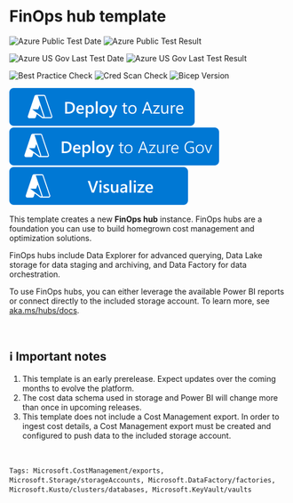 # FinOps hub template

![Azure Public Test Date](https://azurequickstartsservice.blob.core.windows.net/badges/quickstarts/microsoft.costmanagement/finops-hub/PublicLastTestDate.svg)
![Azure Public Test Result](https://azurequickstartsservice.blob.core.windows.net/badges/quickstarts/microsoft.costmanagement/finops-hub/PublicDeployment.svg)

![Azure US Gov Last Test Date](https://azurequickstartsservice.blob.core.windows.net/badges/quickstarts/microsoft.costmanagement/finops-hub/FairfaxLastTestDate.svg)
![Azure US Gov Last Test Result](https://azurequickstartsservice.blob.core.windows.net/badges/quickstarts/microsoft.costmanagement/finops-hub/FairfaxDeployment.svg)

![Best Practice Check](https://azurequickstartsservice.blob.core.windows.net/badges/quickstarts/microsoft.costmanagement/finops-hub/BestPracticeResult.svg)
![Cred Scan Check](https://azurequickstartsservice.blob.core.windows.net/badges/quickstarts/microsoft.costmanagement/finops-hub/CredScanResult.svg)
![Bicep Version](https://azurequickstartsservice.blob.core.windows.net/badges/quickstarts/microsoft.costmanagement/finops-hub/BicepVersion.svg)

[![Deploy To Azure](https://raw.githubusercontent.com/Azure/azure-quickstart-templates/master/1-CONTRIBUTION-GUIDE/images/deploytoazure.svg?sanitize=true)](https://portal.azure.com/#create/Microsoft.Template/uri/https%3A%2F%2Fraw.githubusercontent.com%2FAzure%2Fazure-quickstart-templates%2Fmaster%2Fquickstarts/microsoft.costmanagement/finops-hub%2Fazuredeploy.json/createUIDefinitionUri/https%3A%2F%2Fraw.githubusercontent.com%2FAzure%2Fazure-quickstart-templates%2Fmaster%2Fquickstarts/microsoft.costmanagement/finops-hub%2FcreateUiDefinition.json)
[![Deploy To Azure US Gov](https://raw.githubusercontent.com/Azure/azure-quickstart-templates/master/1-CONTRIBUTION-GUIDE/images/deploytoazuregov.svg?sanitize=true)](https://portal.azure.us/#create/Microsoft.Template/uri/https%3A%2F%2Fraw.githubusercontent.com%2FAzure%2Fazure-quickstart-templates%2Fmaster%2Fquickstarts/microsoft.costmanagement/finops-hub%2Fazuredeploy.json/createUIDefinitionUri/https%3A%2F%2Fraw.githubusercontent.com%2FAzure%2Fazure-quickstart-templates%2Fmaster%2Fquickstarts/microsoft.costmanagement/finops-hub%2FcreateUiDefinition.json)
[![Visualize](https://raw.githubusercontent.com/Azure/azure-quickstart-templates/master/1-CONTRIBUTION-GUIDE/images/visualizebutton.svg?sanitize=true)](http://armviz.io/#/?load=https%3A%2F%2Fraw.githubusercontent.com%2FAzure%2Fazure-quickstart-templates%2Fmaster%2Fquickstarts/microsoft.costmanagement/finops-hub%2Fazuredeploy.json)

This template creates a new **FinOps hub** instance. FinOps hubs are a foundation you can use to build homegrown cost management and optimization solutions.

FinOps hubs include Data Explorer for advanced querying, Data Lake storage for data staging and archiving, and Data Factory for data orchestration.

To use FinOps hubs, you can either leverage the available Power BI reports or connect directly to the included storage account. To learn more, see [aka.ms/hubs/docs](https://aka.ms/hubs/docs).

<br>

## ℹ️ Important notes

1. This template is an early prerelease. Expect updates over the coming months to evolve the platform.
2. The cost data schema used in storage and Power BI will change more than once in upcoming releases.
3. This template does not include a Cost Management export. In order to ingest cost details, a Cost Management export must be created and configured to push data to the included storage account.

<br>

`Tags: Microsoft.CostManagement/exports, Microsoft.Storage/storageAccounts, Microsoft.DataFactory/factories, Microsoft.Kusto/clusters/databases, Microsoft.KeyVault/vaults`
